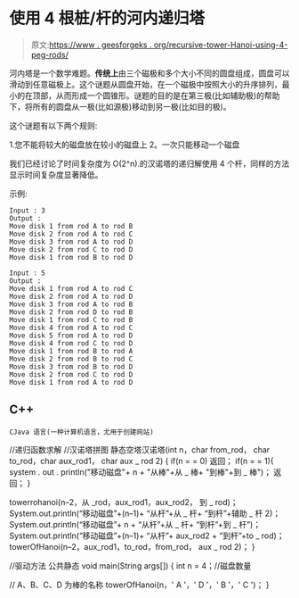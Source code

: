 # 使用 4 根桩/杆的河内递归塔

> 原文:[https://www . geesforgeks . org/recursive-tower-Hanoi-using-4-peg-rods/](https://www.geeksforgeeks.org/recursive-tower-hanoi-using-4-pegs-rods/)

河内塔是一个数学难题。**传统上**由三个磁极和多个大小不同的圆盘组成，圆盘可以滑动到任意磁极上。这个谜题从圆盘开始，在一个磁极中按照大小的升序排列，最小的在顶部，从而形成一个圆锥形。谜题的目的是在第三极(比如辅助极)的帮助下，将所有的圆盘从一极(比如源极)移动到另一极(比如目的极)。

这个谜题有以下两个规则:

1.您不能将较大的磁盘放在较小的磁盘上
2。一次只能移动一个磁盘

我们已经讨论了时间复杂度为 O(2^n).的汉诺塔的递归解使用 4 个杆，同样的方法显示时间复杂度显著降低。

示例:

```
Input : 3
Output :
Move disk 1 from rod A to rod B
Move disk 2 from rod A to rod C
Move disk 3 from rod A to rod D
Move disk 2 from rod C to rod D
Move disk 1 from rod B to rod D

Input : 5
Output : 
Move disk 1 from rod A to rod C
Move disk 2 from rod A to rod D
Move disk 3 from rod A to rod B
Move disk 2 from rod D to rod B
Move disk 1 from rod C to rod B
Move disk 4 from rod A to rod C
Move disk 5 from rod A to rod D
Move disk 4 from rod C to rod D
Move disk 1 from rod B to rod A
Move disk 2 from rod B to rod C
Move disk 3 from rod B to rod D
Move disk 2 from rod C to rod D
Move disk 1 from rod A to rod D

```

## C++

```
CJava 语言(一种计算机语言，尤用于创建网站)
```

//递归函数求解
//汉诺塔拼图
静态空塔汉诺塔(int n，char from_rod，
char to_rod，char aux_rod1，
char aux _ rod 2)
{
if(n = = 0)
返回；
if(n = = 1){
system . out . println("移动磁盘"+ n +
"从棒"+从 _ 棒+
"到棒"+到 _ 棒")；
返回；
}

towerrohanoi(n–2，从 _rod，aux_rod1，aux_rod2，
到 _ rod)；
System.out.println(“移动磁盘”+(n–1)+
“从杆”+从 _ 杆+
“到杆”+辅助 _ 杆 2)；
System.out.println(“移动磁盘”+ n +
“从杆”+从 _ 杆+
“到杆”+到 _ 杆”)；
System.out.println(“移动磁盘”+(n–1)+
“从杆”+ aux_rod2 +
“到杆”+to _ rod)；
towerOfHanoi(n–2，aux_rod1，to_rod，from_rod，
aux _ rod 2)；
}

//驱动方法
公共静态 void main(String args[])
{
int n = 4；//磁盘数量

// A、B、C、D 为棒的名称
towerOfHanoi(n，' A '，' D '，' B '，' C ')；
}